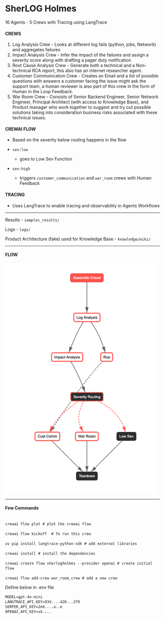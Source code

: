 # SherLOG Holmes

16 Agents - 5 Crews with Tracing using LangTrace

#### CREWS
1. Log Analysis Crew - Looks at different log fails (python, jobs, Network) and aggregates failures
2. Impact Analysis Crew - Infer the impact of the failures and assign a severity score along with drafting a pager duty notification
3. Root Cause Analysis Crew - Generate both a technical and a Non-technical RCA report, this also has an internet researcher agent.
4. Customer Communication Crew - Creates an Email and a list of possible questions with answers a customer facing the issue might ask the support team, a human reviewer is also part of this crew in the form of Human in the Loop Feedback. 
5. War Room Crew - Consists of Senior Backend Engineer, Senior Network Engineer, Principal Architect (with access to Knowledge Base), and Product manager who work together to suggest and try out possible solutions taking into consideration business risks associated with these technical issues. 

#### CREWAI FLOW
- Based on the severity below routing happens in the flow 

- `sev:low`
  -  goes to Low Sev Function

- `sev:high`
  - triggers `customer_communication` and `war_room` crews with Human Feedback 

#### TRACING
- Uses LangTrace to enable tracing and observability in Agents Workflows
---

Results - `samples_results/`

Logs - `logs/`

Product Architecture (fake) used for Knowledge Base - `knowledge/wiki/`

---

#### FLOW

![alt text](sample_results/crewai-flow.png "SherLOGHolmes Flow")

---

#### Few Commands 

```shell

crewai flow plot # plot the crewai flow

crewai flow kickoff  # To run this crew

uv pip install langtrace-python-sdk # add external libraries

crewai install # install the dependencies

crewai create flow sherlogholmes --provider openai # create initial flow

crewai flow add-crew war_room_crew # add a new crew
```


Define below in .env file

```
MODEL=gpt-4o-mini
LANGTRACE_API_KEY=93d....426...2f9
SERPER_API_KEY=2e6....a..e
OPENAI_API_KEY=sk....
```